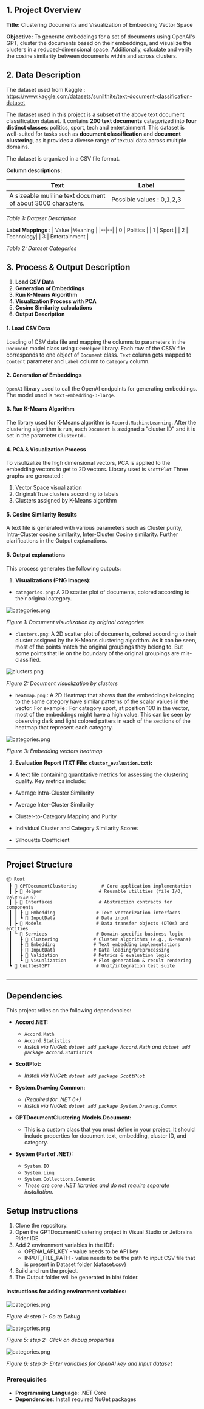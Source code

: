 ## 1. Project Overview

**Title:** Clustering Documents and Visualization of Embedding Vector Space

**Objective:** To generate embeddings for a set of documents using OpenAI's GPT, cluster the documents based on their embeddings, and visualize the clusters in a reduced-dimensional space. Additionally, calculate and verify the cosine similarity between documents within and across clusters.

## 2. Data Description
The dataset used from Kaggle :
https://www.kaggle.com/datasets/sunilthite/text-document-classification-dataset

The dataset used in this project is a subset of the above text document classification dataset. It contains **200 text documents** categorized into **four distinct classes**: politics, sport, tech and entertainment. This dataset is well-suited for tasks such as **document classification** and **document clustering**, as it provides a diverse range of textual data across multiple domains.

The dataset is organized in a CSV file format.

**Column descriptions:**

| Text | Label |
|--|--|
| A sizeable muliline text document <br> of about 3000 characters.  | Possible values : 0,1,2,3 |

*Table 1: Dataset Description*

**Label Mappings** : 
| Value |Meaning  |
|--|--|
| 0 | Politics |
| 1 | Sport |
| 2 |  Technology|
| 3 | Entertainment |

*Table 2: Dataset Categories*


## 3. Process & Output Description

 1. **Load CSV Data**
 2. **Generation of Embeddings**
 3. **Run K-Means Algorithm**
 4. **Visualization Process with PCA**
 5. **Cosine Similarity calculations**
 6. **Output Description**

  

#### 1. Load CSV Data
Loading of CSV data file and mapping the columns to parameters in the `Document` model class using `CsvHelper` library. Each row of the CSSV file corresponds to one object of `Document` class. 
 `Text` column gets mapped to `Content` parameter and `Label` column to `Category` column.
  
#### 2. Generation of Embeddings
`OpenAI` library used to call the OpenAI endpoints for generating embeddings. The model used is `text-embedding-3-large`.

#### 3. Run K-Means Algorithm
The library used for K-Means algorithm is `Accord.MachineLearning`. After the clustering algorithm is run, each `Document` is assigned a "cluster ID" and it is set in the parameter `ClusterId` .

#### 4. PCA & Visualization Process 
To visulizalize the high dimensional vectors, PCA is applied to the embedding vectors to get to 2D vectors. Library used is `ScottPlot`
Three graphs are generated : 

 1. Vector Space visualization
 2. Original/True clusters according to labels 
 3. Clusters assigned by K-Means algorithm

#### 5. Cosine Similarity Results 
A text file is generated with various parameters such as Cluster purity, Intra-Cluster cosine similarity, Inter-Cluster Cosine similarity. Further clarifications in the Output explanations. 

#### 5. Output explanations

This process generates the following outputs:

  

1.  **Visualizations (PNG Images):**

*  `categories.png`: A 2D scatter plot of documents, colored according to their original category.

![categories.png](../Outputs/3072_size_vector/categories.png "2D scatter plot of documents, colored according to their original category")

*Figure 1: Document visualization by original categories*

*  `clusters.png`: A 2D scatter plot of documents, colored according to their cluster assigned by the
K-Means clustering algorithm. 
As it can be seen, most of the points match the original groupings they belong to. But some points 
that lie on the boundary of the original groupings are mis-classified. 

![clusters.png](../Outputs/3072_size_vector/clusters.png "2D scatter plot of documents, colored according to their cluster assigned by the K-Means clustering algorithm.")

*Figure 2: Document visualization by clusters*

* `heatmap.png` : A 2D Heatmap that shows that the embeddings belonging to the same category have similar
patterns of the scalar values in the vector. For example : For category sport, at position 100 in the vector, 
most of the embeddings might have a high value. This can be seen by observing dark and light colored patters in 
each of the sections of the heatmap that represent each category.

![categories.png](../Outputs/heatmap.png "Heatmap depicting embedding vectors")

*Figure 3: Embedding vectors heatmap*

2.  **Evaluation Report (TXT File: `cluster_evaluation.txt`):**

* A text file containing quantitative metrics for assessing the clustering quality. Key metrics include:

* Average Intra-Cluster Similarity

* Average Inter-Cluster Similarity

* Cluster-to-Category Mapping and Purity

* Individual Cluster and Category Similarity Scores

* Silhouette Coefficient

---

## Project Structure

```plaintext
📦 Root
 ┣ 📂 GPTDocumentClustering         # Core application implementation
 ┃ ┣ 📂 Helper                     # Reusable utilities (file I/O, extensions)
 ┃ ┣ 📂 Interfaces                 # Abstraction contracts for components
 ┃ ┃ ┣ 📂 Embedding               # Text vectorization interfaces
 ┃ ┃ ┗ 📂 InputData               # Data input 
 ┃ ┣ 📂 Models                    # Data transfer objects (DTOs) and entities
 ┃ ┗ 📂 Services                  # Domain-specific business logic
 ┃   ┣ 📂 Clustering             # Cluster algorithms (e.g., K-Means)
 ┃   ┣ 📂 Embedding              # Text embedding implementations
 ┃   ┣ 📂 InputData              # Data loading/preprocessing
 ┃   ┣ 📂 Validation             # Metrics & evaluation logic
 ┃   ┗ 📂 Visualization          # Plot generation & result rendering
 ┗ 📂 UnittestGPT                 # Unit/integration test suite
     
```

---


## **Dependencies**
<!-- 
### **For Dataset**


### **For Embedding:**


### **For visualization and Cosine Similarity:**

## Dependencies
-->

This project relies on the following dependencies:

*   **Accord.NET:**
    *   `Accord.Math`
    *   `Accord.Statistics`
    *   _Install via NuGet: `dotnet add package Accord.Math` and `dotnet add package Accord.Statistics`_

*   **ScottPlot:**
    *   _Install via NuGet: `dotnet add package ScottPlot`_

*   **System.Drawing.Common:**
    *   _(Required for .NET 6+)_
    *   _Install via NuGet: `dotnet add package System.Drawing.Common`_

*   **GPTDocumentClustering.Models.Document:**
    *   This is a custom class that you must define in your project. It should include properties for document text, embedding, cluster ID, and category.

*   **System (Part of .NET):**
    *   `System.IO`
    *   `System.Linq`
    *   `System.Collections.Generic`
    *   _These are core .NET libraries and do not require separate installation._


## Setup Instructions

1. Clone the repository. 
2. Open the GPTDocumentClustering project in Visual Studio or Jetbrains Rider IDE. 
3. Add 2 environment variables in the IDE: 
    * OPENAI_API_KEY - value needs to be API key 
    * INPUT_FILE_PATH - value needs to be the path to input CSV file
                        that is present in Dataset folder (dataset.csv)
4. Build and run the project.
5. The Output folder will be generated in bin/ folder.

#### Instructions for adding environment variables: 
![categories.png](./Miscelleneous/DEBUG.jpeg)

*Figure 4: step 1- Go to Debug*



![categories.png](./Miscelleneous/DEBUG_OPT.jpeg)

*Figure 5: step 2- Click on debug properties*

![categories.png](./Miscelleneous/ENV_VAR.jpeg)

*Figure 6: step 3- Enter variables for OpenAI key and Input dataset*

### Prerequisites

- **Programming Language**: .NET Core
- **Dependencies**: Install required NuGet packages
